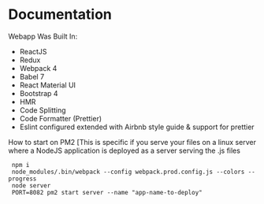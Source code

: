 # Documentation

Webapp Was Built In:

 * ReactJS
 * Redux
 * Webpack 4 
 * Babel 7
 * React Material UI
 * Bootstrap 4 
 * HMR
 * Code Splitting
 * Code Formatter (Prettier)
 * Eslint configured extended with Airbnb style guide & support for prettier


 How to start on PM2 [This is specific if you serve your files on a linux server where a NodeJS application is deployed as a server serving the .js files

```
 npm i
 node_modules/.bin/webpack --config webpack.prod.config.js --colors --progress
 node server
 PORT=8082 pm2 start server --name "app-name-to-deploy"
```